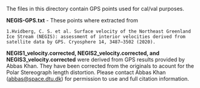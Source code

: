 The files in this directory contain GPS points used for cal/val purposes.

**NEGIS-GPS.txt** - These points where extracted from 

    1.Hvidberg, C. S. et al. Surface velocity of the Northeast Greenland Ice Stream (NEGIS): assessment of interior velocities derived from satellite data by GPS. Cryosphere 14, 3487–3502 (2020).

**NEGIS1_velocity.corrected, NEGIS2_velocity.corrected, and NEGIS3_velocity.corrected** were derived from GPS results provided by Abbas Khan. They have been corrected from the originals to acount for the Polar Stereograph length distortion. Please contact Abbas Khan (abbas@space.dtu.dk) for permission to use and full citation information.
